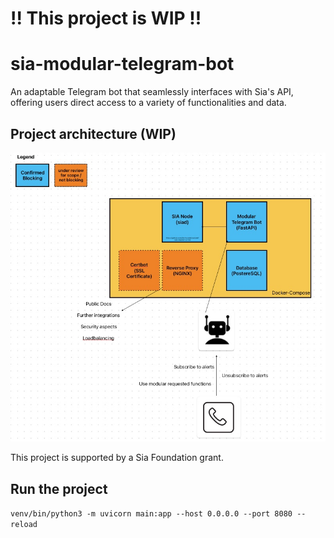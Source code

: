 # !! This project is WIP !!

# sia-modular-telegram-bot
An adaptable Telegram bot that seamlessly interfaces with Sia's API, offering users direct access to a variety of functionalities and data.

## Project architecture (WIP)
![Project Architecture](misc/architecture.jpg)


This project is supported by a Sia Foundation grant.


## Run the project

`venv/bin/python3 -m uvicorn main:app --host 0.0.0.0 --port 8080 --reload`